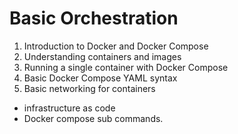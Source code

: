 # Basic Orchestration

1. Introduction to Docker and Docker Compose
2. Understanding containers and images
3. Running a single container with Docker Compose
4. Basic Docker Compose YAML syntax
7. Basic networking for containers

* infrastructure as code
* Docker compose sub commands.
